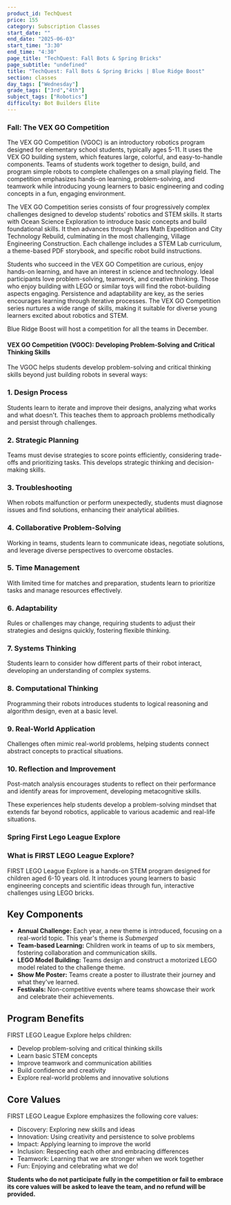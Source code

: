 ```yaml
---
product_id: TechQuest
price: 155
category: Subscription Classes
start_date: ""
end_date: "2025-06-03"
start_time: "3:30"
end_time: "4:30"
page_title: "TechQuest: Fall Bots & Spring Bricks"
page_subtitle: "undefined"
title: "TechQuest: Fall Bots & Spring Bricks | Blue Ridge Boost"
section: classes
day_tags: ["Wednesday"]
grade_tags: ["3rd","4th"]
subject_tags: ["Robotics"]
difficulty: Bot Builders Elite
---
```

<h3>Fall: The VEX GO Competition</h3>

<p>The VEX GO Competition (VGOC) is an introductory robotics program designed for elementary school students, typically ages 5-11. It uses the VEX GO building system, which features large, colorful, and easy-to-handle components. Teams of students work together to design, build, and program simple robots to complete challenges on a small playing field. The competition emphasizes hands-on learning, problem-solving, and teamwork while introducing young learners to basic engineering and coding concepts in a fun, engaging environment.</p>

The VEX GO Competition series consists of four progressively complex challenges designed to develop students' robotics and STEM skills. It starts with Ocean Science Exploration to introduce basic concepts and build foundational skills. It then advances through Mars Math Expedition and City Technology Rebuild, culminating in the most challenging, Village Engineering Construction. Each challenge includes a STEM Lab curriculum, a theme-based PDF storybook, and specific robot build instructions.

Students who succeed in the VEX GO Competition are curious, enjoy hands-on learning, and have an interest in science and technology. Ideal participants love problem-solving, teamwork, and creative thinking. Those who enjoy building with LEGO or similar toys will find the robot-building aspects engaging. Persistence and adaptability are key, as the series encourages learning through iterative processes. The VEX GO Competition series nurtures a wide range of skills, making it suitable for diverse young learners excited about robotics and STEM.

Blue Ridge Boost will host a competition for all the teams in December.

 <h4>VEX GO Competition (VGOC): Developing Problem-Solving and Critical Thinking Skills</h4>
    
<p>The VGOC helps students develop problem-solving and critical thinking skills beyond just building robots in several ways:</p>

<div class="skill">
    <h3>1. Design Process</h3>
    <p>Students learn to iterate and improve their designs, analyzing what works and what doesn't. This teaches them to approach problems methodically and persist through challenges.</p>
</div>

<div class="skill">
    <h3>2. Strategic Planning</h3>
    <p>Teams must devise strategies to score points efficiently, considering trade-offs and prioritizing tasks. This develops strategic thinking and decision-making skills.</p>
</div>

<div class="skill">
    <h3>3. Troubleshooting</h3>
    <p>When robots malfunction or perform unexpectedly, students must diagnose issues and find solutions, enhancing their analytical abilities.</p>
</div>

<div class="skill">
    <h3>4. Collaborative Problem-Solving</h3>
    <p>Working in teams, students learn to communicate ideas, negotiate solutions, and leverage diverse perspectives to overcome obstacles.</p>
</div>

<div class="skill">
    <h3>5. Time Management</h3>
    <p>With limited time for matches and preparation, students learn to prioritize tasks and manage resources effectively.</p>
</div>

<div class="skill">
    <h3>6. Adaptability</h3>
    <p>Rules or challenges may change, requiring students to adjust their strategies and designs quickly, fostering flexible thinking.</p>
</div>

<div class="skill">
    <h3>7. Systems Thinking</h3>
    <p>Students learn to consider how different parts of their robot interact, developing an understanding of complex systems.</p>
</div>

<div class="skill">
    <h3>8. Computational Thinking</h3>
    <p>Programming their robots introduces students to logical reasoning and algorithm design, even at a basic level.</p>
</div>

<div class="skill">
    <h3>9. Real-World Application</h3>
    <p>Challenges often mimic real-world problems, helping students connect abstract concepts to practical situations.</p>
</div>

<div class="skill">
    <h3>10. Reflection and Improvement</h3>
    <p>Post-match analysis encourages students to reflect on their performance and identify areas for improvement, developing metacognitive skills.</p>
</div>

<p>These experiences help students develop a problem-solving mindset that extends far beyond robotics, applicable to various academic and real-life situations.</p>

<h3>Spring First Lego League Explore</h3>

<div class="section">
    <h3>What is FIRST LEGO League Explore?</h3>
    <p>FIRST LEGO League Explore is a hands-on STEM program designed for children aged 6-10 years old. It introduces young learners to basic engineering concepts and scientific ideas through fun, interactive challenges using LEGO bricks.</p>
</div>

<div class="section">
    <h2>Key Components</h2>
    <ul>
        <li><strong>Annual Challenge:</strong> Each year, a new theme is introduced, focusing on a real-world topic. This year's theme is <i>Submerged</i></li>
        <li><strong>Team-based Learning:</strong> Children work in teams of up to six members, fostering collaboration and communication skills.</li>
        <li><strong>LEGO Model Building:</strong> Teams design and construct a motorized LEGO model related to the challenge theme.</li>
        <li><strong>Show Me Poster:</strong> Teams create a poster to illustrate their journey and what they've learned.</li>
        <li><strong>Festivals:</strong> Non-competitive events where teams showcase their work and celebrate their achievements.</li>
    </ul>
</div>

<div class="section">
    <h2>Program Benefits</h2>
    <div class="highlight">
        <p>FIRST LEGO League Explore helps children:</p>
        <ul>
            <li>Develop problem-solving and critical thinking skills</li>
            <li>Learn basic STEM concepts</li>
            <li>Improve teamwork and communication abilities</li>
            <li>Build confidence and creativity</li>
            <li>Explore real-world problems and innovative solutions</li>
        </ul>
    </div>
</div>

<div class="section">
    <h2>Core Values</h2>
    <p>FIRST LEGO League Explore emphasizes the following core values:</p>
    <ul>
        <li>Discovery: Exploring new skills and ideas</li>
        <li>Innovation: Using creativity and persistence to solve problems</li>
        <li>Impact: Applying learning to improve the world</li>
        <li>Inclusion: Respecting each other and embracing differences</li>
        <li>Teamwork: Learning that we are stronger when we work together</li>
        <li>Fun: Enjoying and celebrating what we do!</li>
    </ul>
</div>

<strong>Students who do not participate fully in the competition or fail to embrace its core values will be asked to leave the team, and no refund will be provided.</strong>

